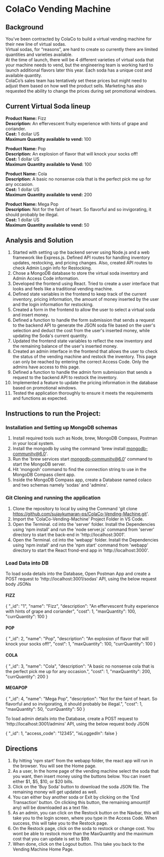 # ColaCo Vending Machine

## Background 
You’ve been contracted by ColaCo to build a virtual vending machine for their new line of virtual sodas.  
Virtual sodas, for “reasons”, are hard to create so currently there are limited quantities and varieties available.  
At the time of launch, there will be 4 different varieties of virtual soda that your machine needs to vend, but the engineering team is working hard to launch additional flavors later this year. Each soda has a unique cost and available quantity.  
ColaCo’s sales team has tentatively set these prices but might need to adjust them based on how well the product sells.  Marketing has also requested the ability to change the prices during set promotional windows.

## Current Virtual Soda lineup

**Product Name:** Fizz<br/>
**Description:** An effervescent fruity experience with hints of grape and coriander.<br/>
**Cost:** 1 dollar US<br/>
**Maximum Quantity available to vend:** 100

**Product Name:** Pop<br/>
**Description:** An explosion of flavor that will knock your socks off!<br/>
**Cost:** 1 dollar US<br/>
**Maximum Quantity available to Vend:** 100

**Product Name:** Cola<br/>
**Description:** A basic no nonsense cola that is the perfect pick me up for any occasion.<br/>
**Cost:** 1 dollar US<br/>
**Maximum Quantity available to vend:** 200

**Product Name:** Mega Pop<br/>
**Description:** Not for the faint of heart.  So flavorful and so invigorating, it should probably be illegal.<br/>
**Cost:** 1 dollar US<br/>
**Maximum Quantity available to vend:** 50

## Analysis and Solution

1. Started with setting up the backend server using Node.js and a web framework like Express.js. Defined API routes for handling inventory updates, restocking, and pricing changes. Also, created API routes to check Admin Login info for Restocking.
2. Chose a MongoDB database to store the virtual soda inventory and Admin Access Code information. 
3. Developed the frontend using React. Tried to create a user interface that looks and feels like a traditional vending machine.
4. Defined state variables in the frontend to keep track of the current inventory, pricing information, the amount of money inserted by the user and the login information for restocking.
5. Created a form in the frontend to allow the user to select a virtual soda and insert money.
6. Defined a function to handle the form submission that sends a request to the backend API to generate the JSON soda file based on the user's selection and deduct the cost from the user's inserted money, while updating the Soda's current quantity.
7. Updated the frontend state variables to reflect the new inventory and the remaining balance of the user's inserted money.
8. Created an admin interface in the frontend that allows the user to check the status of the vending machine and restock the inventory. This page can only be reached by entering the correct Access Code. Only the admins have access to this page.
9.  Defined a function to handle the admin form submission that sends a request to the backend API to restock the inventory.
10. Implemented a feature to update the pricing information in the database based on promotional windows.
11. Tested the application thoroughly to ensure it meets the requirements and functions as expected.

## Instructions to run the Project:

### Installation and Setting up MongoDB schemas

1. Install required tools such as Node, brew, MongoDB Compass, Postman in your local system.
2. Install the mongodb by using the command 'brew install mongodb-community@6.0'. 
3. Run the 'brew services start mongodb-community@6.0' command to start the MongoDB server.
4. Hit 'mongosh' command to find the connection string to use in the MongoDB Compass client app.
5. Inside the MongoDB Compass app, create a Database named colaco and two schemas namely 'sodas' and 'admins'.

### Git Cloning and running the application

1. Clone the repository to local by using the Command 'git clone https://github.com/sujaykumaran-ps/ColaCo-Vending-Machine.git'.
2. Import the 'ColaCo-Vending-Machine' Project Folder in VS Code.
3. Open the Terminal. cd into the 'server' folder. Install the Dependencies using 'npm install' and run the 'node server.js' command from 'server' directory to start the back-end in 'http://localhost:3001'.
4. Open the Terminal. cd into the 'webapp' folder. Install the Dependencies using 'npm install' and run the 'npm start' command from 'webapp' directory to start the React frond-end app in 'http://localhost:3000'.

### Load Data into DB

To load soda details into the Database, Open Postman App and create a POST request to 'http://localhost:3001/sodas' API, using the below request body JSONs

#### FIZZ

{
    "_id": "1",
    "name": "Fizz",
    "description": "An effervescent fruity experience with hints of grape and coriander",
    "cost": 1,
    "maxQuantity": 100,
    "currQuantity": 100
}

#### POP

{
    "_id": 2,
    "name": "Pop",
    "description": "An explosion of flavor that will knock your socks off!",
    "cost": 1,
    "maxQuantity": 100,
    "currQuantity": 100
}

#### COLA

{
    "_id": 3,
    "name": "Cola",
    "description": "A basic no nonsense cola that is the perfect pick me up for any occasion.",
    "cost": 1,
    "maxQuantity": 200,
    "currQuantity": 200
}

#### MEGAPOP

{
    "_id": 4,
    "name": "Mega Pop",
    "description": "Not for the faint of heart. So flavorful and so invigorating, it should probably be illegal.",
    "cost": 1,
    "maxQuantity": 50,
    "currQuantity": 50
}

To load admin details into the Database, create a POST request to 'http://localhost:3001/admins' API, using the below request body JSON

{
    "_id": 1,
    "access_code": "12345",
    "isLoggedIn": false
}

## Directions

1. By hitting 'npm start' from the webapp folder, the react app will run in the browser. You will see the Home page.
2. As a user, In the home page of the vending machine select the soda that you want, then insert money using the buttons below. You can insert either $1, $5, $10, or $20 bills.
3. Click on the 'Buy Soda' button to download the soda JSON file. The remaining money will get updated as well.
4. You can either buy another soda or Exit by clicking on the 'End Transaction' button. On clicking this button, the remaining amount(if any) will be downloaded as a text file.
5. As an admin, you can click on the Restock button on the Navbar, this will take you to the login screen, where you type in the Access Code. When success, this will take you to the Restock page. 
6. On the Restock page, click on the soda to restock or change cost. You wont be able to restock more than the MaxQuantity and the maximum cost that you can update is set to $99.
7. When done, click on the Logout button. This take you back to the Vending Machine Home Page.